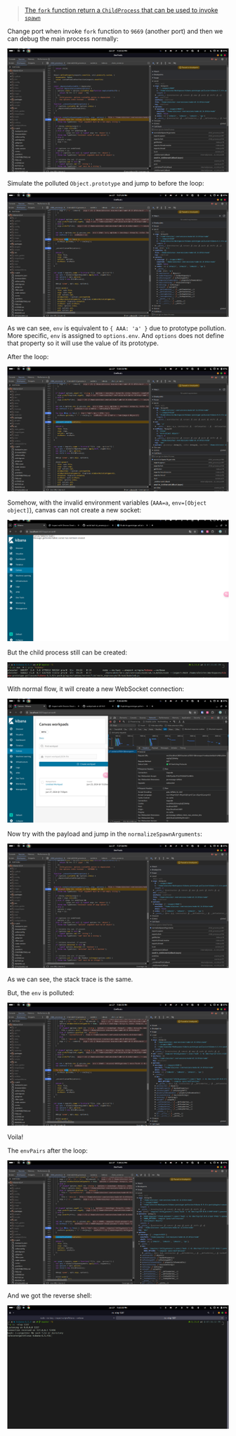 > [The `fork` function return a `ChildProcess` that can be used to invoke `spawn`](https://nodejs.org/api/child_process.html#child_processforkmodulepath-args-options)

Change port when invoke `fork` function to `9669` (another port) and then we can debug the main process normally:

![alt text](images/image-58.png)

Simulate the polluted `Object.prototype` and jump to before the loop:

![alt text](images/image-59.png)

As we can see, `env` is equivalent to `{ AAA: 'a' }` due to prototype pollution. More specific, `env` is assigned to `options.env`. And `options` does not define that property so it will use the value of its prototype.

After the loop:

![alt text](images/image-60.png)

Somehow, with the invalid environment variables (`AAA=a`, `env=[Object object]`), canvas can not create a new socket:

![alt text](images/image-61.png)

But the child process still can be created:

![alt text](images/image-62.png)

With normal flow, it will create a new WebSocket connection:

![alt text](images/image-63.png)

Now try with the payload and jump in the `normalizeSpawnArguments`:

![alt text](images/image-64.png)

As we can see, the stack trace is the same.

But, the `env` is polluted:

![alt text](images/image-65.png)

Voila!

The `envPairs` after the loop:

![alt text](images/image-66.png)

And we got the reverse shell:

![alt text](images/image-67.png)